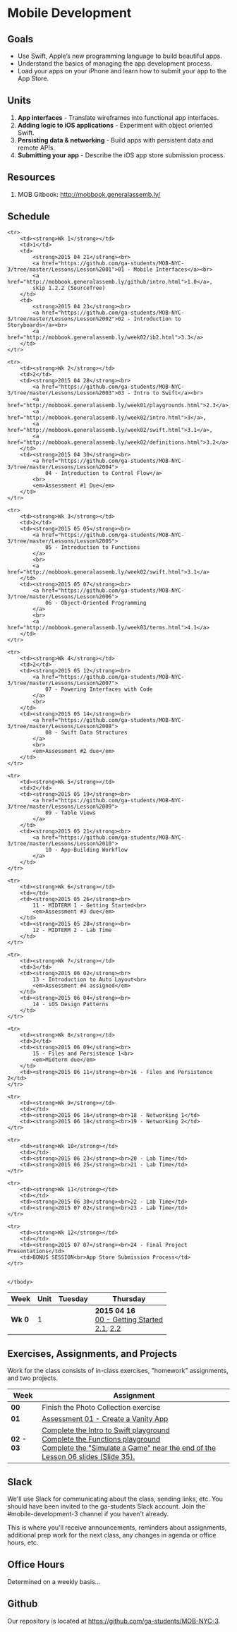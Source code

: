# Mobile Development


## Goals

* Use Swift, Apple’s new programming language to build beautiful apps.
* Understand the basics of managing the app development process.
* Load your apps on your iPhone and learn how to submit your app to the App Store.



## Units

1. **App interfaces** - Translate wireframes into functional app interfaces.
2. **Adding logic to iOS applications** - Experiment with object oriented Swift.
3. **Persisting data & networking** - Build apps with persistent data and remote APIs.
4. **Submitting your app** - Describe the iOS app store submission process.


## Resources

1. MOB Gitbook: <http://mobbook.generalassemb.ly/>


## Schedule

<table>
    <thead>
    <tr>
        <th>Week</th>
        <th>Unit</th>
        <th>Tuesday</th>
        <th>Thursday</th>
    </tr>
    </thead>
    <tbody>
    <tr>
        <td><strong>Wk 0</strong></td>
        <td>1</td>
        <td></td>
        <td>
            <strong>2015 04 16</strong><br>
            <a href="https://github.com/ga-students/MOB-NYC-3/tree/master/Lessons/Lesson%2000">00 - Getting Started</a><br>
            <a href="http://mobbook.generalassemb.ly/week01/xcode.html">2.1</a>, 
            <a href="http://mobbook.generalassemb.ly/week01/ib.html">2.2</a>
        </td>
    </tr>
    
    <tr>
        <td><strong>Wk 1</strong></td>
        <td>1</td>
        <td>
            <strong>2015 04 21</strong><br>
            <a href="https://github.com/ga-students/MOB-NYC-3/tree/master/Lessons/Lesson%2001">01 - Mobile Interfaces</a><br>
            <a href="http://mobbook.generalassemb.ly/github/intro.html">1.0</a>,
            skip 1.2.2 (SourceTree)
        </td>
        <td>
            <strong>2015 04 23</strong><br>
            <a href="https://github.com/ga-students/MOB-NYC-3/tree/master/Lessons/Lesson%2002">02 - Introduction to Storyboards</a><br>
            <a href="http://mobbook.generalassemb.ly/week02/ib2.html">3.3</a>
        </td>
    </tr>

    <tr>
        <td><strong>Wk 2</strong></td>
        <td>2</td>
        <td><strong>2015 04 28</strong><br>
            <a href="https://github.com/ga-students/MOB-NYC-3/tree/master/Lessons/Lesson%2003">03 - Intro to Swift</a><br>
            <a href="http://mobbook.generalassemb.ly/week01/playgrounds.html">2.3</a>,
            <a href="http://mobbook.generalassemb.ly/week02/intro.html">3</a>,
            <a href="http://mobbook.generalassemb.ly/week02/swift.html">3.1</a>,
            <a href="http://mobbook.generalassemb.ly/week02/definitions.html">3.2</a>
        </td>
        <td><strong>2015 04 30</strong><br>
            <a href="https://github.com/ga-students/MOB-NYC-3/tree/master/Lessons/Lesson%2004">
                04 - Introduction to Control Flow</a>
            <br>
            <em>Assessment #1 Due</em>
        </td>
    </tr>
    
    <tr>
        <td><strong>Wk 3</strong></td>
        <td>2</td>
        <td><strong>2015 05 05</strong><br>
            <a href="https://github.com/ga-students/MOB-NYC-3/tree/master/Lessons/Lesson%2005">
                05 - Introduction to Functions
            </a>
            <br>
            <a href="http://mobbook.generalassemb.ly/week02/swift.html">3.1</a>
        </td>
        <td><strong>2015 05 07</strong><br>
            <a href="https://github.com/ga-students/MOB-NYC-3/tree/master/Lessons/Lesson%2006">
                06 - Object-Oriented Programming
            </a>
            <br>
            <a href="http://mobbook.generalassemb.ly/week03/terms.html">4.1</a>
        </td>
    </tr>
    
    <tr>
        <td><strong>Wk 4</strong></td>
        <td>2</td>
        <td><strong>2015 05 12</strong><br>
            <a href="https://github.com/ga-students/MOB-NYC-3/tree/master/Lessons/Lesson%2007">
                07 - Powering Interfaces with Code
            </a>
            <br>
        </td>
        <td><strong>2015 05 14</strong><br>
            <a href="https://github.com/ga-students/MOB-NYC-3/tree/master/Lessons/Lesson%2008">
                08 - Swift Data Structures
            </a>
            <br>
            <em>Assessment #2 due</em>
        </td>
    </tr>
    
    <tr>
        <td><strong>Wk 5</strong></td>
        <td>2</td>
        <td><strong>2015 05 19</strong><br>
            <a href="https://github.com/ga-students/MOB-NYC-3/tree/master/Lessons/Lesson%2009">
                09 - Table Views
            </a>
        </td>
        <td><strong>2015 05 21</strong><br>
            <a href="https://github.com/ga-students/MOB-NYC-3/tree/master/Lessons/Lesson%2010">
                10 - App-Building Workflow
            </a>
        </td>
    </tr>
    
    <tr>
        <td><strong>Wk 6</strong></td>
        <td></td>
        <td><strong>2015 05 26</strong><br>
            11 - MIDTERM 1 - Getting Started<br>
            <em>Assessment #3 due</em>
        </td>
        <td><strong>2015 05 28</strong><br>
            12 - MIDTERM 2 - Lab Time
        </td>
    </tr>
    
    <tr>
        <td><strong>Wk 7</strong></td>
        <td>3</td>
        <td><strong>2015 06 02</strong><br>
            13 - Introduction to Auto Layout<br>
            <em>Assessment #4 assigned</em>
        </td>
        <td><strong>2015 06 04</strong><br>
            14 - iOS Design Patterns
        </td>
    </tr>
    
    <tr>
        <td><strong>Wk 8</strong></td>
        <td>3</td>
        <td><strong>2015 06 09</strong><br>
            15 - Files and Persistence 1<br>
            <em>Midterm due</em>
        </td>
        <td><strong>2015 06 11</strong><br>16 - Files and Persistence 2</td>
    </tr>
    
    <tr>
        <td><strong>Wk 9</strong></td>
        <td></td>
        <td><strong>2015 06 16</strong><br>18 - Networking 1</td>
        <td><strong>2015 06 18</strong><br>19 - Networking 2</td>
    </tr>
    
    <tr>
        <td><strong>Wk 10</strong></td>
        <td></td>
        <td><strong>2015 06 23</strong><br>20 - Lab Time</td>
        <td><strong>2015 06 25</strong><br>21 - Lab Time</td>
    </tr>
    
    <tr>
        <td><strong>Wk 11</strong></td>
        <td></td>
        <td><strong>2015 06 30</strong><br>22 - Lab Time</td>
        <td><strong>2015 07 02</strong><br>23 - Lab Time</td>
    </tr>
    
    <tr>
        <td><strong>Wk 12</strong></td>
        <td></td>
        <td><strong>2015 07 07</strong><br>24 - Final Project Presentations</td>
        <td>BONUS SESSION<br>App Store Submission Process</td>
    </tr>
    
    
    </tbody>
</table>


## Exercises, Assignments, and Projects

Work for the class consists of in-class exercises, "homework" assignments, and two projects.

<table>
    <thead>
        <tr>
            <th>Week</th>
            <th>Assignment</th>
        </tr>
    </thead>
    <tbody>
        <tr>
            <td><strong>00</strong></td>
            <td>Finish the Photo Collection exercise</td>
        </tr>
        <tr>
            <td><strong>01</strong></td>
            <td>
                <a href="https://github.com/ga-students/MOB-NYC-3/blob/master/Assessments_Challenges/Week%2001/MOB_Week%201%20Assignment.pdf">
                    Assessment 01 - Create a Vanity App
                </a>
            </td>
        </tr>
        <tr>
            <td><strong>02 - 03</strong></td>
            <td>
                <a href="https://github.com/ga-students/MOB-NYC-3/tree/master/Lessons/Lesson%2004">
                    Complete the Intro to Swift playground
                </a><br>
                <a href="https://github.com/ga-students/MOB-NYC-3/tree/master/Lessons/Lesson%2005">
                    Complete the Functions playground
                </a><br>
                <a href="https://github.com/ga-students/MOB-NYC-3/blob/master/Lessons/Lesson%2006/Lesson%2006%20-%20OOP%201.pdf">
                    Complete the "Simulate a Game" near the end of the Lesson 06 slides (Slide 35).
                </a>
            </td>
        </tr>
    </tbody>
</table>


## Slack

We'll use Slack for communicating about the class, sending links, etc. You should have been invited to the ga-students Slack account. Join the #mobile-development-3 channel if you haven't already.

This is where you'll receive announcements, reminders about assignments, additional prep work for the next class, any changes in agenda or office hours, etc.

## Office Hours

Determined on a weekly basis...

## Github

Our repository is located at <https://github.com/ga-students/MOB-NYC-3>.

